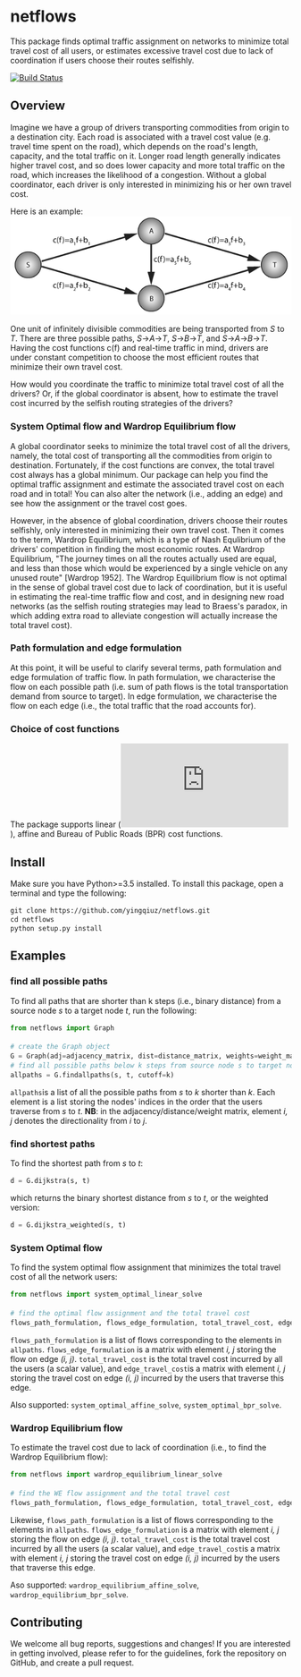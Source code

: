 # netflows

This package finds optimal traffic assignment on networks to minimize total travel cost of all users, 
or estimates excessive travel cost due to lack of coordination if users choose their routes selfishly.

[![Build Status](https://travis-ci.com/yingqiuz/netflows.svg?token=GCAiuUe1sWERsysgW6zt&branch=master)](https://travis-ci.com/yingqiuz/netflows)

## Overview
Imagine we have a group of drivers transporting commodities from origin to a destination city. 
Each road is associated with a travel cost value 
(e.g. travel time spent on the road), 
which depends on the road's length, capacity, 
and the total traffic on it. 
Longer road length generally indicates higher travel cost, 
and so does lower capacity and more total traffic on the road, 
which increases the likelihood of a congestion. 
Without a global coordinator, each driver is only interested in minimizing his or her own travel cost. 

Here is an example:
![alt text](docs/WE_example.png)

One unit of infinitely divisible commodities are being transported from *S* to *T*. 
There are three possible paths, *S*-\>*A*-\>*T*, *S*-\>*B*-\>*T*, and *S*-\>*A*-\>*B*-\>*T*. Having the cost functions c(f) and real-time traffic in mind, drivers are under constant competition to choose the most efficient routes that minimize their own travel cost. 

How would you coordinate the traffic to minimize total travel cost of all the drivers? 
Or, if the global coordinator is absent, 
how to estimate the travel cost incurred by the selfish routing strategies of the drivers?

### System Optimal flow and Wardrop Equilibrium flow
A global coordinator seeks to minimize the total travel cost of all the drivers, namely, the total cost of transporting all the commodities from origin to destination. 
Fortunately, if the cost functions are convex, the total travel cost always has a global minimum. Our package can help you find the optimal traffic assignment and 
estimate the associated travel cost on each road and in total! You can also alter the network (i.e., adding an edge) and see how the assignment or the travel cost goes.

However, in the absence of global coordination, drivers choose their routes selfishly, only interested in minimizing their own travel cost. 
Then it comes to the term, Wardrop Equilibrium, which is a type of Nash Equlibrium of the drivers' competition in finding the most economic routes. 
At Wardrop Equilibrium, "The journey times on all the routes actually used are equal, and less than those which would be experienced by a single vehicle on any unused route" \[Wardrop 1952\]. 
The Wardrop Equilibrium flow is not optimal in the sense of global travel cost due to lack of coordination, but it is useful in estimating the real-time traffic flow and cost, and in designing new road networks 
(as the selfish routing strategies may lead to Braess's paradox, in which adding extra road to alleviate congestion will actually increase the total travel cost).

### Path formulation and edge formulation
At this point, it will be useful to clarify several terms, path formulation and edge formulation of traffic flow. In path formulation, we characterise the flow on each possible path 
(i.e. sum of path flows is the total transportation demand from source to target). In edge formulation, we characterise the flow on each edge (i.e., the total traffic that the road accounts for).

### Choice of cost functions
The package supports linear (![equation](http://www.sciweavers.org/tex2img.php?eq=%24c%28x%29%3Dkx%24&bc=White&fc=Black&im=jpg&fs=12&ff=arev&edit=)), affine and Bureau of Public Roads (BPR) cost functions.

## Install
Make sure you have Python>=3.5 installed. 
To install this package, open a terminal and type the following:

```shell
git clone https://github.com/yingqiuz/netflows.git
cd netflows
python setup.py install
```

## Examples

### find all possible paths
To find all paths that are shorter than k steps (i.e., binary distance) from a source node *s* to a target node *t*, 
run the following:
```python
from netflows import Graph

# create the Graph object
G = Graph(adj=adjacency_matrix, dist=distance_matrix, weights=weight_matrix)
# find all possible paths below k steps from source node s to target node t
allpaths = G.findallpaths(s, t, cutoff=k)
``` 
`allpaths`is  a list of all the possible paths from *s* to *k* shorter than *k*. 
Each element is a list storing the nodes' indices in the order that the users traverse from *s* to *t*. 
**NB**: in the adjacency/distance/weight matrix, 
element *i, j* denotes the directionality from *i* to *j*.

### find shortest paths
To find the shortest path from *s* to *t*:
```python
d = G.dijkstra(s, t)
```
which returns the binary shortest distance from *s* to *t*, 
or the weighted version:
```python
d = G.dijkstra_weighted(s, t)
```

### System Optimal flow
To find the system optimal flow assignment that minimizes the total travel cost of all the network users:
```python
from netflows import system_optimal_linear_solve

# find the optimal flow assignment and the total travel cost
flows_path_formulation, flows_edge_formulation, total_travel_cost, edge_travel_cost = system_optimal_linear_solve(G, s, t, tol=1e-8, maximum_iter=100000, cutoff=k)
```
`flows_path_formulation` is a list of flows corresponding to the elements in `allpaths`. `flows_edge_formulation` is a matrix with element *i, j* storing the flow on edge *(i, j)*. `total_travel_cost` is the total travel cost incurred by all the users (a scalar value), and `edge_travel_cost`is a matrix with element *i, j* storing the travel cost on edge *(i, j)* incurred by the users that traverse this edge.

Also supported: `system_optimal_affine_solve`, `system_optimal_bpr_solve`.

### Wardrop Equilibrium flow
To estimate the travel cost due to lack of coordination (i.e., to find the Wardrop Equilibrium flow):
```python
from netflows import wardrop_equilibrium_linear_solve

# find the WE flow assignment and the total travel cost
flows_path_formulation, flows_edge_formulation, total_travel_cost, edge_travel_cost = wardrop_equilibrium_linear_solve(G, s, t, tol=1e-8, maximum_iter=100000, cutoff=k)
```
Likewise, `flows_path_formulation` is a list of flows corresponding to the elements in `allpaths`. `flows_edge_formulation` is a matrix with element *i, j* storing the flow on edge *(i, j)*. `total_travel_cost` is the total travel cost incurred by all the users (a scalar value), and `edge_travel_cost`is a matrix with element *i, j* storing the travel cost on edge *(i, j)* incurred by the users that traverse this edge.

Aso supported: `wardrop_equilibrium_affine_solve`, `wardrop_equilibrium_bpr_solve`.

## Contributing
We welcome all bug reports, suggestions and changes! 
If you are interested in getting involved, 
please refer to for the guidelines, fork the repository on GitHub, 
and create a pull request.
